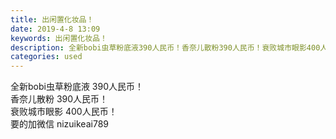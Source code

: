```yaml
---
title: 出闲置化妆品！
date: 2019-4-8 13:09
keywords: 出闲置化妆品！
description: 全新bobi虫草粉底液390人民币！香奈儿散粉390人民币！衰败城市眼影400人民币！要的加微信nizuikeai789
categories: used
---
```

<td class="t_f" id="postmessage_3428156">

全新bobi虫草粉底液 390人民币！<br/>
香奈儿散粉 390人民币！<br/>
衰败城市眼影 400人民币！<br/>
要的加微信 nizuikeai789<br/>
<img alt="" border="0" class="zoom" data-cf-modified-b744ca85c733dabec1243aaa-="" file="http://www.flw.ph/data/appbyme/upload/image/201904/08/bHDY0Wr4RNaq.jpg" id="aimg_eHPw2" lazyloadthumb="1" onclick="" onmouseover="" src="http://www.flw.ph/data/appbyme/upload/image/201904/08/bHDY0Wr4RNaq.jpg"/><br/>
<br/>
<img alt="" border="0" class="zoom" data-cf-modified-b744ca85c733dabec1243aaa-="" file="http://www.flw.ph/data/appbyme/upload/image/201904/08/g3y8JEufi82d.jpg" id="aimg_XEIV1" lazyloadthumb="1" onclick="" onmouseover="" src="http://www.flw.ph/data/appbyme/upload/image/201904/08/g3y8JEufi82d.jpg"/><br/>
<br/>
<img alt="" border="0" class="zoom" data-cf-modified-b744ca85c733dabec1243aaa-="" file="http://www.flw.ph/data/appbyme/upload/image/201904/08/7sjz6D5KNsGZ.jpg" id="aimg_PVdMX" lazyloadthumb="1" onclick="" onmouseover="" src="http://www.flw.ph/data/appbyme/upload/image/201904/08/7sjz6D5KNsGZ.jpg"/><br/>
<br/>
<img alt="" border="0" class="zoom" data-cf-modified-b744ca85c733dabec1243aaa-="" file="http://www.flw.ph/data/appbyme/upload/image/201904/08/GqoBoGIoWPxD.jpg" id="aimg_GyAYA" lazyloadthumb="1" onclick="" onmouseover="" src="http://www.flw.ph/data/appbyme/upload/image/201904/08/GqoBoGIoWPxD.jpg"/><br/>
<br/>
</td>
